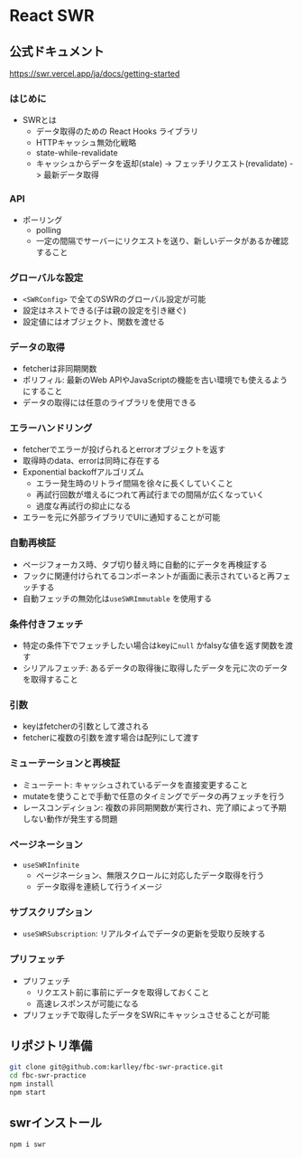 # React SWR

## 公式ドキュメント

https://swr.vercel.app/ja/docs/getting-started

### はじめに

- SWRとは
  - データ取得のための React Hooks ライブラリ
  - HTTPキャッシュ無効化戦略
  - state-while-revalidate
  - キャッシュからデータを返却(stale) -> フェッチリクエスト(revalidate) -> 最新データ取得

### API

- ポーリング
  - polling
  - 一定の間隔でサーバーにリクエストを送り、新しいデータがあるか確認すること

### グローバルな設定

- `<SWRConfig>` で全てのSWRのグローバル設定が可能
- 設定はネストできる(子は親の設定を引き継ぐ)
- 設定値にはオブジェクト、関数を渡せる

### データの取得

- fetcherは非同期関数
- ポリフィル: 最新のWeb APIやJavaScriptの機能を古い環境でも使えるようにすること
- データの取得には任意のライブラリを使用できる

### エラーハンドリング

- fetcherでエラーが投げられるとerrorオブジェクトを返す
- 取得時のdata、errorは同時に存在する
- Exponential backoffアルゴリズム
  - エラー発生時のリトライ間隔を徐々に長くしていくこと
  - 再試行回数が増えるにつれて再試行までの間隔が広くなっていく
  - 過度な再試行の抑止になる
- エラーを元に外部ライブラリでUIに通知することが可能

### 自動再検証

- ページフォーカス時、タブ切り替え時に自動的にデータを再検証する
- フックに関連付けられてるコンポーネントが画面に表示されていると再フェッチする
- 自動フェッチの無効化は`useSWRImmutable` を使用する

### 条件付きフェッチ

- 特定の条件下でフェッチしたい場合はkeyに`null` かfalsyな値を返す関数を渡す
- シリアルフェッチ: あるデータの取得後に取得したデータを元に次のデータを取得すること

### 引数

- keyはfetcherの引数として渡される
- fetcherに複数の引数を渡す場合は配列にして渡す

### ミューテーションと再検証

- ミューテート: キャッシュされているデータを直接変更すること
- mutateを使うことで手動で任意のタイミングでデータの再フェッチを行う
- レースコンディション: 複数の非同期関数が実行され、完了順によって予期しない動作が発生する問題

### ページネーション

- `useSWRInfinite` 
  - ページネーション、無限スクロールに対応したデータ取得を行う
  - データ取得を連続して行うイメージ

### サブスクリプション

- `useSWRSubscription`: リアルタイムでデータの更新を受取り反映する

### プリフェッチ

- プリフェッチ
  - リクエスト前に事前にデータを取得しておくこと
  - 高速レスポンスが可能になる
- プリフェッチで取得したデータをSWRにキャッシュさせることが可能

## リポジトリ準備

```sh
git clone git@github.com:karlley/fbc-swr-practice.git
cd fbc-swr-practice
npm install
npm start
```

## swrインストール

```sh
npm i swr
```
